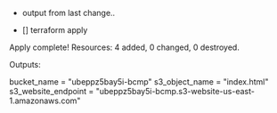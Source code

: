- output from last change..

- [] terraform apply

Apply complete! Resources: 4 added, 0 changed, 0 destroyed.

Outputs:

bucket_name = "ubeppz5bay5i-bcmp"
s3_object_name = "index.html"
s3_website_endpoint = "ubeppz5bay5i-bcmp.s3-website-us-east-1.amazonaws.com"
